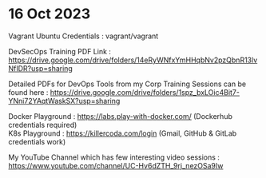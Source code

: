 # 16 Oct 2023

Vagrant Ubuntu Credentials : vagrant/vagrant

DevSecOps Training PDF Link : https://drive.google.com/drive/folders/14eRyWNfxYmHHqbNv2pzQbnR13lvNfIDR?usp=sharing <br>


Detailed PDFs for DevOps Tools from my Corp Training Sessions can be found here : 
https://drive.google.com/drive/folders/1spz_bxLOic4Bit7-YNni72YAqtWaskSX?usp=sharing <br>

Docker Playground : https://labs.play-with-docker.com/ (Dockerhub credentials required) <br>
K8s Playground : https://killercoda.com/login (Gmail, GitHub & GitLab credentials work) <br>

My YouTube Channel which has few interesting video sessions : https://www.youtube.com/channel/UC-Hv6dZTH_9rj_nezOSa9Iw <br>
